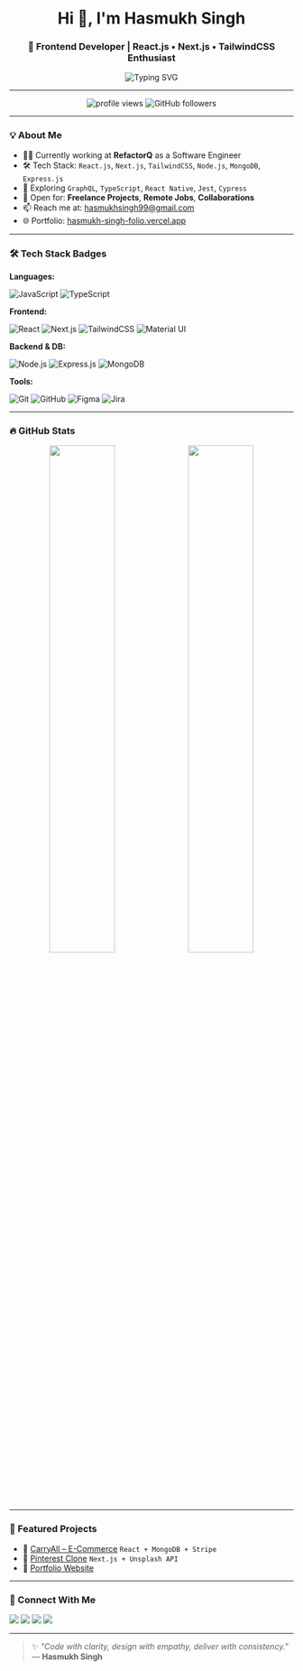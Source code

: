 <h1 align="center">Hi 👋, I'm Hasmukh Singh</h1>
<h3 align="center">🚀 Frontend Developer | React.js • Next.js • TailwindCSS Enthusiast</h3>

<p align="center">
  <img src="https://readme-typing-svg.herokuapp.com?font=Fira+Code&weight=600&pause=1000&center=true&vCenter=true&width=500&lines=Frontend+Developer+(1.4+YOE);React.js+%7C+Next.js+%7C+TailwindCSS;Open+to+Freelance+%26+Remote+Roles;Building+Pixel-Perfect+UIs+Everyday" alt="Typing SVG" />
</p>

---

<p align="center">
  <img src="https://komarev.com/ghpvc/?username=hasmukhsingh9901&label=Profile%20views&color=0e75b6&style=flat" alt="profile views" />
  <img src="https://img.shields.io/github/followers/hasmukhsingh9901?label=Followers&style=social" alt="GitHub followers" />
</p>

---

### 💡 About Me

- 🧑‍💻 Currently working at **RefactorQ** as a Software Engineer  
- 🛠️ Tech Stack: `React.js`, `Next.js`, `TailwindCSS`, `Node.js`, `MongoDB`, `Express.js`  
- 🌱 Exploring `GraphQL`, `TypeScript`, `React Native`, `Jest`, `Cypress`  
- 🎯 Open for: **Freelance Projects**, **Remote Jobs**, **Collaborations**  
- 📫 Reach me at: [hasmukhsingh99@gmail.com](mailto:hasmukhsingh99@gmail.com)  
- 🌐 Portfolio: [hasmukh-singh-folio.vercel.app](https://hasmukh-singh-folio.vercel.app)

---

### 🛠️ Tech Stack Badges

**Languages:**

![JavaScript](https://img.shields.io/badge/-JavaScript-black?style=flat-square&logo=javascript)
![TypeScript](https://img.shields.io/badge/-TypeScript-007acc?style=flat-square&logo=typescript)

**Frontend:**

![React](https://img.shields.io/badge/-React.js-61DAFB?style=flat-square&logo=react)
![Next.js](https://img.shields.io/badge/-Next.js-black?style=flat-square&logo=next.js)
![TailwindCSS](https://img.shields.io/badge/-TailwindCSS-38B2AC?style=flat-square&logo=tailwind-css)
![Material UI](https://img.shields.io/badge/-MaterialUI-007FFF?style=flat-square&logo=mui)

**Backend & DB:**

![Node.js](https://img.shields.io/badge/-Node.js-3C873A?style=flat-square&logo=node.js)
![Express.js](https://img.shields.io/badge/-Express.js-black?style=flat-square&logo=express)
![MongoDB](https://img.shields.io/badge/-MongoDB-4EA94B?style=flat-square&logo=mongodb)

**Tools:**

![Git](https://img.shields.io/badge/-Git-F05032?style=flat-square&logo=git)
![GitHub](https://img.shields.io/badge/-GitHub-181717?style=flat-square&logo=github)
![Figma](https://img.shields.io/badge/-Figma-000000?style=flat-square&logo=figma)
![Jira](https://img.shields.io/badge/-Jira-0052CC?style=flat-square&logo=jira)

---

### 🔥 GitHub Stats

<p align="center">
  <img src="https://github-readme-stats.vercel.app/api?username=hasmukhsingh9901&show_icons=true&theme=tokyonight&hide_border=true" width="48%" />
  <img src="https://github-readme-streak-stats.herokuapp.com/?user=hasmukhsingh9901&theme=tokyonight&hide_border=true" width="48%" />
</p>

---

### 🧩 Featured Projects

- 🚛 [CarryAll – E-Commerce](https://carryall.onrender.com) `React + MongoDB + Stripe`
- 📌 [Pinterest Clone](https://pinterest-clone-azure.vercel.app) `Next.js + Unsplash API`
- 💼 [Portfolio Website](https://hasmukh-singh-folio.vercel.app)

---

### 🤝 Connect With Me

<p align="left">
  <a href="mailto:hasmukhsingh99@gmail.com"><img src="https://img.shields.io/badge/Gmail-D14836?style=for-the-badge&logo=gmail&logoColor=white"/></a>
  <a href="https://www.linkedin.com/in/hasmukh-singh-799b65249/"><img src="https://img.shields.io/badge/LinkedIn-blue?style=for-the-badge&logo=linkedin&logoColor=white" /></a>
  <a href="https://wa.me/918103826404"><img src="https://img.shields.io/badge/WhatsApp-25D366?style=for-the-badge&logo=whatsapp&logoColor=white"/></a>
  <a href="https://github.com/hasmukhsingh9901"><img src="https://img.shields.io/badge/GitHub-000?style=for-the-badge&logo=github&logoColor=white"/></a>
</p>

---

> ✨ *"Code with clarity, design with empathy, deliver with consistency."*  
> — **Hasmukh Singh**
